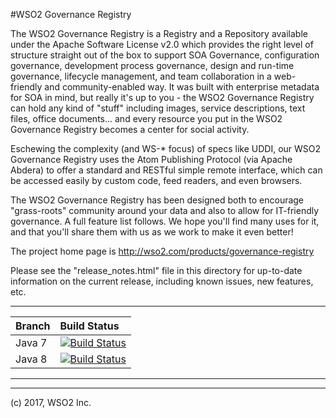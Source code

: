 #WSO2 Governance Registry

The WSO2 Governance Registry is a Registry and a Repository available under the
Apache Software License v2.0 which provides the right level of structure
straight out of the box to support SOA Governance, configuration governance,
development process governance, design and run-time governance, lifecycle
management, and team collaboration in a web-friendly and community-enabled
way. It was built with enterprise metadata for SOA in mind, but really
it's up to you - the WSO2 Governance Registry can hold any kind of "stuff" including
images, service descriptions, text files, office documents... and every 
resource you put in the WSO2 Governance Registry becomes a center for social activity.

Eschewing the complexity (and WS-* focus) of specs like UDDI, our 
WSO2 Governance Registry uses the Atom Publishing Protocol (via Apache Abdera) to offer 
a standard and RESTful simple remote interface, which can be accessed
easily by custom code, feed readers, and even browsers.

The WSO2 Governance Registry has been designed both to encourage "grass-roots" community 
around your data and also to allow for IT-friendly governance.  A full 
feature list follows. We hope you'll find many uses for it, and that 
you'll share them with us as we work to make it even better!

The project home page is http://wso2.com/products/governance-registry

Please see the "release_notes.html" file in this directory for up-to-date
information on the current release, including known issues, new features,
etc.

---

|  Branch | Build Status |
| :------------ |:-------------
| Java 7      | [![Build Status](https://wso2.org/jenkins/job/product-greg/badge/icon)](https://wso2.org/jenkins/job/product-greg) |
| Java 8 | [![Build Status](https://wso2.org/jenkins/job/product-greg__java8/badge/icon)](https://wso2.org/jenkins/job/product-greg__java8/) |


---

---------------------------------------------------------------------------
(c)  2017, WSO2 Inc.

